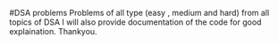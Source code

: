 #DSA problems 
Problems of all type (easy , medium and hard) from all topics of DSA 
I will also provide documentation of the code for good explaination.
Thankyou.
